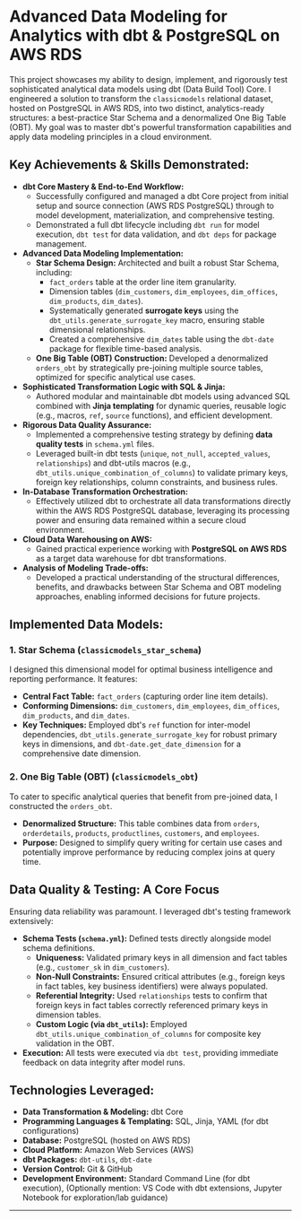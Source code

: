 # Advanced Data Modeling for Analytics with dbt & PostgreSQL on AWS RDS

This project showcases my ability to design, implement, and rigorously test sophisticated analytical data models using dbt (Data Build Tool) Core. I engineered a solution to transform the `classicmodels` relational dataset, hosted on PostgreSQL in AWS RDS, into two distinct, analytics-ready structures: a best-practice Star Schema and a denormalized One Big Table (OBT). My goal was to master dbt's powerful transformation capabilities and apply data modeling principles in a cloud environment.

## Key Achievements & Skills Demonstrated:

* **dbt Core Mastery & End-to-End Workflow:**
    * Successfully configured and managed a dbt Core project from initial setup and source connection (AWS RDS PostgreSQL) through to model development, materialization, and comprehensive testing.
    * Demonstrated a full dbt lifecycle including `dbt run` for model execution, `dbt test` for data validation, and `dbt deps` for package management.
* **Advanced Data Modeling Implementation:**
    * **Star Schema Design:** Architected and built a robust Star Schema, including:
        * `fact_orders` table at the order line item granularity.
        * Dimension tables (`dim_customers`, `dim_employees`, `dim_offices`, `dim_products`, `dim_dates`).
        * Systematically generated **surrogate keys** using the `dbt_utils.generate_surrogate_key` macro, ensuring stable dimensional relationships.
        * Created a comprehensive `dim_dates` table using the `dbt-date` package for flexible time-based analysis.
    * **One Big Table (OBT) Construction:** Developed a denormalized `orders_obt` by strategically pre-joining multiple source tables, optimized for specific analytical use cases.
* **Sophisticated Transformation Logic with SQL & Jinja:**
    * Authored modular and maintainable dbt models using advanced SQL combined with **Jinja templating** for dynamic queries, reusable logic (e.g., macros, `ref`, `source` functions), and efficient development.
* **Rigorous Data Quality Assurance:**
    * Implemented a comprehensive testing strategy by defining **data quality tests** in `schema.yml` files.
    * Leveraged built-in dbt tests (`unique`, `not_null`, `accepted_values`, `relationships`) and dbt-utils macros (e.g., `dbt_utils.unique_combination_of_columns`) to validate primary keys, foreign key relationships, column constraints, and business rules.
* **In-Database Transformation Orchestration:**
    * Effectively utilized dbt to orchestrate all data transformations directly within the AWS RDS PostgreSQL database, leveraging its processing power and ensuring data remained within a secure cloud environment.
* **Cloud Data Warehousing on AWS:**
    * Gained practical experience working with **PostgreSQL on AWS RDS** as a target data warehouse for dbt transformations.
* **Analysis of Modeling Trade-offs:**
    * Developed a practical understanding of the structural differences, benefits, and drawbacks between Star Schema and OBT modeling approaches, enabling informed decisions for future projects.

## Implemented Data Models:

### 1. Star Schema (`classicmodels_star_schema`)

I designed this dimensional model for optimal business intelligence and reporting performance. It features:
* **Central Fact Table:** `fact_orders` (capturing order line item details).
* **Conforming Dimensions:** `dim_customers`, `dim_employees`, `dim_offices`, `dim_products`, and `dim_dates`.
* **Key Techniques:** Employed dbt's `ref` function for inter-model dependencies, `dbt_utils.generate_surrogate_key` for robust primary keys in dimensions, and `dbt-date.get_date_dimension` for a comprehensive date dimension.

### 2. One Big Table (OBT) (`classicmodels_obt`)

To cater to specific analytical queries that benefit from pre-joined data, I constructed the `orders_obt`.
* **Denormalized Structure:** This table combines data from `orders`, `orderdetails`, `products`, `productlines`, `customers`, and `employees`.
* **Purpose:** Designed to simplify query writing for certain use cases and potentially improve performance by reducing complex joins at query time.

## Data Quality & Testing: A Core Focus

Ensuring data reliability was paramount. I leveraged dbt's testing framework extensively:
* **Schema Tests (`schema.yml`):** Defined tests directly alongside model schema definitions.
    * **Uniqueness:** Validated primary keys in all dimension and fact tables (e.g., `customer_sk` in `dim_customers`).
    * **Non-Null Constraints:** Ensured critical attributes (e.g., foreign keys in fact tables, key business identifiers) were always populated.
    * **Referential Integrity:** Used `relationships` tests to confirm that foreign keys in fact tables correctly referenced primary keys in dimension tables.
    * **Custom Logic (via `dbt_utils`):** Employed `dbt_utils.unique_combination_of_columns` for composite key validation in the OBT.
* **Execution:** All tests were executed via `dbt test`, providing immediate feedback on data integrity after model runs.

## Technologies Leveraged:

* **Data Transformation & Modeling:** dbt Core
* **Programming Languages & Templating:** SQL, Jinja, YAML (for dbt configurations)
* **Database:** PostgreSQL (hosted on AWS RDS)
* **Cloud Platform:** Amazon Web Services (AWS)
* **dbt Packages:** `dbt-utils`, `dbt-date`
* **Version Control:** Git & GitHub
* **Development Environment:** Standard Command Line (for dbt execution), (Optionally mention: VS Code with dbt extensions, Jupyter Notebook for exploration/lab guidance)

---
